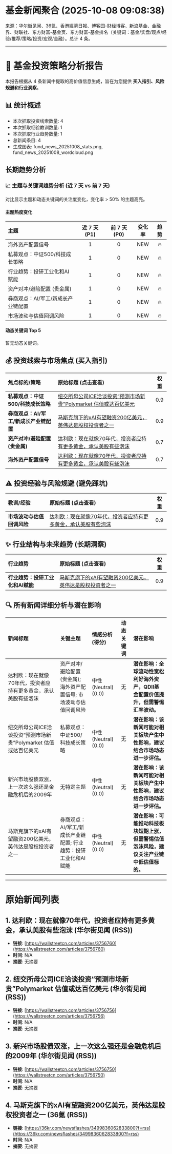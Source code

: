 # 基金新闻聚合 (2025-10-08 09:08:38)

来源：华尔街见闻、36氪、香港經濟日報、博客园-财经博客、新浪基金、金融界、财联社、东方财富-基金页、东方财富-基金排名（关键词：基金/实盘/观点/经验/推荐/策略/投资/宏观/金融）。总计 4 条。

---
# 📰 基金投资策略分析报告

本报告根据从 4 条新闻中提取的高价值信息生成，旨在为您提供 **买入指引、风险规避和行业洞察**。

## 📊 统计概述
- 本次抓取投资线索数量: 4
- 本次抓取经验教训数量: 1
- 本次抓取行业趋势数量: 1
- 总新闻条目: 4
- 生成图表: fund_news_20251008_stats.png, fund_news_20251008_wordcloud.png

## 长期趋势分析

### 📈 主题与关键词趋势分析 (近 7 天 vs 前 7 天)
对比显示主题和动态关键词的关注度变化，变化率 > 50% 的主题高亮。

#### 主题热度变化
| 主题 | 近 7 天 (P1) | 前 7 天 (P0) | 变化率 | 趋势 |
| :--- | :---: | :---: | :---: | :---: |
| 海外资产配置信号 | 1 | 0 | NEW | 🔥 |
| 私募观点：中证500/科技成长策略 | 1 | 0 | NEW | 🔥 |
| 行业趋势：投研工业化和AI赋能 | 1 | 0 | NEW | 🔥 |
| 资产对冲/避险配置 (贵金属) | 1 | 0 | NEW | 🔥 |
| 券商观点：AI/军工/新成长产业链配置 | 1 | 0 | NEW | 🔥 |
| 市场波动与估值回调风险 | 1 | 0 | NEW | 🔥 |

#### 动态关键词 Top 5
暂无动态关键词。

## 💰 投资线索与市场焦点 (买入指引)
| 焦点标的/策略 | 原始标题 (点击查看) | 权重 |
| :--- | :--- | :---: |
| **私募观点：中证500/科技成长策略** | [纽交所母公司ICE洽谈投资“预测市场新贵”Polymarket 估值或达百亿美元](<https://wallstreetcn.com/articles/3756756>) | 0.9 |
| **券商观点：AI/军工/新成长产业链配置** | [马斯克旗下的xAI有望融资200亿美元，英伟达是股权投资者之一](<https://36kr.com/newsflashes/3499836062833800?f=rss>) | 0.9 |
| **资产对冲/避险配置 (贵金属)** | [达利欧：现在就像70年代，投资者应持有更多黄金，承认美股有些泡沫](<https://wallstreetcn.com/articles/3756760>) | 0.7 |
| **海外资产配置信号** | [达利欧：现在就像70年代，投资者应持有更多黄金，承认美股有些泡沫](<https://wallstreetcn.com/articles/3756760>) | 0.7 |

## ⚠️ 投资经验与风险规避 (避免踩坑)
| 教训/经验 | 原始标题 (点击查看) | 权重 |
| :--- | :--- | :---: |
| **市场波动与估值回调风险** | [达利欧：现在就像70年代，投资者应持有更多黄金，承认美股有些泡沫](<https://wallstreetcn.com/articles/3756760>) | 0.9 |

## ✨ 行业结构与未来趋势 (长期洞察)
| 行业趋势 | 原始标题 (点击查看) | 权重 |
| :--- | :--- | :---: |
| **行业趋势：投研工业化和AI赋能** | [马斯克旗下的xAI有望融资200亿美元，英伟达是股权投资者之一](<https://36kr.com/newsflashes/3499836062833800?f=rss>) | 0.9 |

## 🔍 所有新闻详细分析与潜在影响
| 新闻标题 | 关键主题 | 情感分析 (得分) | 动态关键词 | 潜在影响 |
| :--- | :--- | :--- | :--- | :--- |
| 达利欧：现在就像70年代，投资者应持有更多黄金，承认美股有些泡沫 | 资产对冲/避险配置 (贵金属); 海外资产配置信号; 市场波动与估值回调风险 | 中性 (Neutral) (0.0) | 无 | **潜在影响：全球流动性宽松利好海外资产，QDII基金配置价值提升，但需警惕汇率波动。** |
| 纽交所母公司ICE洽谈投资“预测市场新贵”Polymarket 估值或达百亿美元 | 私募观点：中证500/科技成长策略 | 中性 (Neutral) (0.0) | 无 | **潜在影响：该新闻可能对相关板块产生中性影响，建议结合市场动态进一步评估。** |
| 新兴市场股债双涨，上一次这么强还是金融危机后的2009年 | 无特定主题 | 中性 (Neutral) (0.0) | 无 | **潜在影响：该新闻可能对相关板块产生中性影响，建议结合市场动态进一步评估。** |
| 马斯克旗下的xAI有望融资200亿美元，英伟达是股权投资者之一 | 券商观点：AI/军工/新成长产业链配置; 行业趋势：投研工业化和AI赋能 | 中性 (Neutral) (0.0) | 无 | **潜在影响：可能推动科技板块短期上涨，但需警惕估值泡沫风险，建议关注产业链中低估值标的。** |

---
# 原始新闻列表

## 1. 达利欧：现在就像70年代，投资者应持有更多黄金，承认美股有些泡沫 (华尔街见闻 (RSS))
- **链接**: [https://wallstreetcn.com/articles/3756760](https://wallstreetcn.com/articles/3756760)
- **时间**: N/A
- **摘要**: 无摘要

## 2. 纽交所母公司ICE洽谈投资“预测市场新贵”Polymarket 估值或达百亿美元 (华尔街见闻 (RSS))
- **链接**: [https://wallstreetcn.com/articles/3756756](https://wallstreetcn.com/articles/3756756)
- **时间**: N/A
- **摘要**: 无摘要

## 3. 新兴市场股债双涨，上一次这么强还是金融危机后的2009年 (华尔街见闻 (RSS))
- **链接**: [https://wallstreetcn.com/articles/3756750](https://wallstreetcn.com/articles/3756750)
- **时间**: N/A
- **摘要**: 无摘要

## 4. 马斯克旗下的xAI有望融资200亿美元，英伟达是股权投资者之一 (36氪 (RSS))
- **链接**: [https://36kr.com/newsflashes/3499836062833800?f=rss](https://36kr.com/newsflashes/3499836062833800?f=rss)
- **时间**: N/A
- **摘要**: 无摘要

